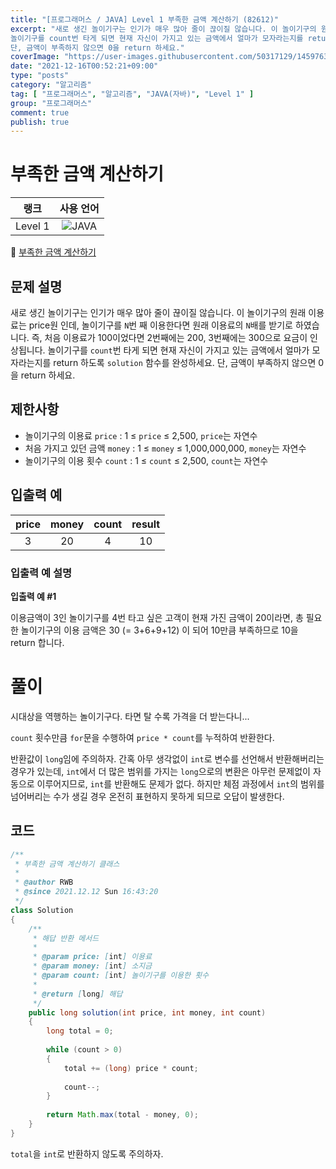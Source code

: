 ```yaml
---
title: "[프로그래머스 / JAVA] Level 1 부족한 금액 계산하기 (82612)"
excerpt: "새로 생긴 놀이기구는 인기가 매우 많아 줄이 끊이질 않습니다. 이 놀이기구의 원래 이용료는 price원 인데, 놀이기구를 N번 째 이용한다면 원래 이용료의 N배를 받기로 하였습니다. 즉, 처음 이용료가 100이었다면 2번째에는 200, 3번째에는 300으로 요금이 인상됩니다.
놀이기구를 count번 타게 되면 현재 자신이 가지고 있는 금액에서 얼마가 모자라는지를 return 하도록 solution 함수를 완성하세요.
단, 금액이 부족하지 않으면 0을 return 하세요."
coverImage: "https://user-images.githubusercontent.com/50317129/145976356-6b5d1430-31c0-4c34-829e-6be8f747ab19.png"
date: "2021-12-16T00:52:21+09:00"
type: "posts"
category: "알고리즘"
tag: [ "프로그래머스", "알고리즘", "JAVA(자바)", "Level 1" ]
group: "프로그래머스"
comment: true
publish: true
---
```


# 부족한 금액 계산하기

|  랭크   |                                                      사용 언어                                                      |
| :-----: | :-----------------------------------------------------------------------------------------------------------------: |
| Level 1 | ![JAVA](https://shields.io/badge/java-JDK%2011-lightgray?logo=java&style=plastic&logoColor=white&labelColor=orange) |

🔗 [부족한 금액 계산하기](https://programmers.co.kr/learn/courses/30/lessons/82612)





## 문제 설명

새로 생긴 놀이기구는 인기가 매우 많아 줄이 끊이질 않습니다. 이 놀이기구의 원래 이용료는 price원 인데, 놀이기구를 `N`번 째 이용한다면 원래 이용료의 `N`배를 받기로 하였습니다. 즉, 처음 이용료가 100이었다면 2번째에는 200, 3번째에는 300으로 요금이 인상됩니다.
놀이기구를 `count`번 타게 되면 현재 자신이 가지고 있는 금액에서 얼마가 모자라는지를 return 하도록 `solution` 함수를 완성하세요.
단, 금액이 부족하지 않으면 0을 return 하세요.





## 제한사항

* 놀이기구의 이용료 `price` : 1 ≤ `price` ≤ 2,500, `price`는 자연수
* 처음 가지고 있던 금액 `money` : 1 ≤ `money` ≤ 1,000,000,000, `money`는 자연수
* 놀이기구의 이용 횟수 `count` : 1 ≤ `count` ≤ 2,500, `count`는 자연수





## 입출력 예

| price | money | count | result |
| :---: | :---: | :---: | :----: |
|   3   |  20   |   4   |   10   |



### 입출력 예 설명

**입출력 예 #1**

이용금액이 3인 놀이기구를 4번 타고 싶은 고객이 현재 가진 금액이 20이라면, 총 필요한 놀이기구의 이용 금액은 30 (= 3+6+9+12) 이 되어 10만큼 부족하므로 10을 return 합니다.










# 풀이

시대상을 역행하는 놀이기구다. 타면 탈 수록 가격을 더 받는다니...

`count` 횟수만큼 `for`문을 수행하여 `price * count`를 누적하여 반환한다.

반환값이 `long`임에 주의하자. 간혹 아무 생각없이 `int`로 변수를 선언해서 반환해버리는 경우가 있는데, `int`에서 더 많은 범위를 가지는 `long`으로의 변환은 아무런 문제없이 자동으로 이루어지므로, `int`를 반환해도 문제가 없다. 하지만 체점 과정에서 `int`의 범위를 넘어버리는 수가 생길 경우 온전히 표현하지 못하게 되므로 오답이 발생한다.





## 코드

``` java
/**
 * 부족한 금액 계산하기 클래스
 *
 * @author RWB
 * @since 2021.12.12 Sun 16:43:20
 */
class Solution
{
	/**
	 * 해답 반환 메서드
	 *
	 * @param price: [int] 이용료
	 * @param money: [int] 소지금
	 * @param count: [int] 놀이기구를 이용한 횟수
	 *
	 * @return [long] 해답
	 */
	public long solution(int price, int money, int count)
	{
		long total = 0;
		
		while (count > 0)
		{
			total += (long) price * count;
			
			count--;
		}
		
		return Math.max(total - money, 0);
	}
}
```

`total`을 `int`로 반환하지 않도록 주의하자.